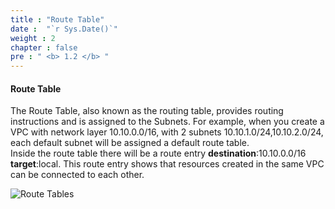 ```yaml
---
title : "Route Table"
date :  "`r Sys.Date()`" 
weight : 2 
chapter : false
pre : " <b> 1.2 </b> "
---
```


#### Route Table

The Route Table, also known as the routing table, provides routing instructions and is assigned to the Subnets.
For example, when you create a VPC with network layer 10.10.0.0/16, with 2 subnets 10.10.1.0/24,10.10.2.0/24, each default subnet will be assigned a default route table.\
Inside the route table there will be a route entry **destination**:10.10.0.0/16 **target**:local. This route entry shows that resources created in the same VPC can be connected to each other.

![Route Tables](/images/1-Introduce/routetable.png?featherlight=false&width=50pc)